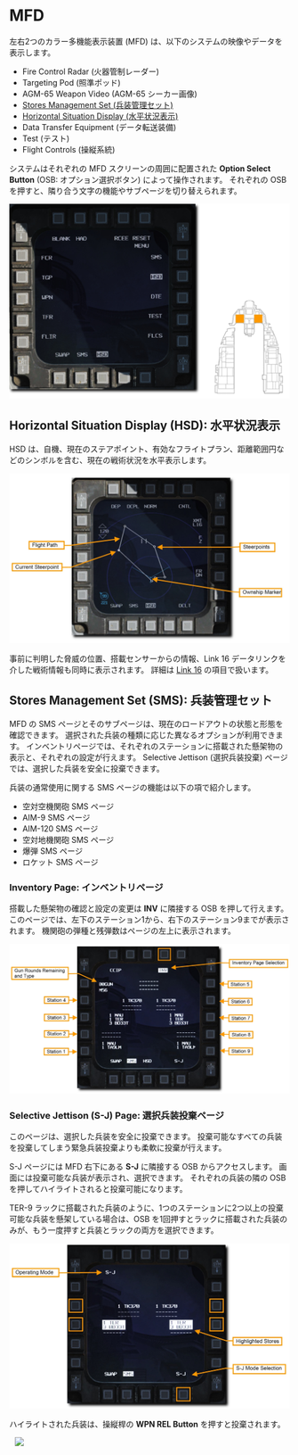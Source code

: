 # MFD

左右2つのカラー多機能表示装置 (MFD) は、以下のシステムの映像やデータを表示します。

- Fire Control Radar (火器管制レーダー)
- Targeting Pod (照準ポッド)
- AGM-65 Weapon Video (AGM-65 シーカー画像)
- [Stores Management Set (兵装管理セット)](#stores-management-set-sms)
- [Horizontal Situation Display (水平状況表示)](#horizontal-situation-display-hsd)
- Data Transfer Equipment (データ転送装備)
- Test (テスト)
- Flight Controls (操縦系統)

システムはそれぞれの MFD スクリーンの周囲に配置された **Option Select Button** (OSB: オプション選択ボタン) によって操作されます。
それぞれの OSB を押すと、隣り合う文字の機能やサブページを切り替えられます。

![dcs54-mfd&location](../images/dcs54-mfd&location.jpg)

## Horizontal Situation Display (HSD): 水平状況表示

HSD は、自機、現在のステアポイント、有効なフライトプラン、距離範囲円などのシンボルを含む、現在の戦術状況を水平表示します。

![dcs55-mfd_hsd](../images/dcs55-mfd_hsd.jpg)

事前に判明した脅威の位置、搭載センサーからの情報、Link 16 データリンクを介した戦術情報も同時に表示されます。
詳細は [Link 16](/f-16c/system/datalink/) の項目で扱います。

## Stores Management Set (SMS): 兵装管理セット

MFD の SMS ページとそのサブページは、現在のロードアウトの状態と形態を確認できます。
選択された兵装の種類に応じた異なるオプションが利用できます。
インベントリページでは、それぞれのステーションに搭載された懸架物の表示と、それぞれの設定が行えます。
Selective Jettison (選択兵装投棄) ページでは、選択した兵装を安全に投棄できます。

兵装の通常使用に関する SMS ページの機能は以下の項で紹介します。

- 空対空機関砲 SMS ページ
- AIM-9 SMS ページ
- AIM-120 SMS ページ
- 空対地機関砲 SMS ページ
- 爆弾 SMS ページ
- ロケット SMS ページ

### Inventory Page: インベントリページ

搭載した懸架物の確認と設定の変更は **INV** に隣接する OSB を押して行えます。
このページでは、左下のステーション1から、右下のステーション9までが表示されます。
機関砲の弾種と残弾数はページの左上に表示されます。

![dcs56-mfd_inv](../images/dcs56-mfd_inv.jpg)

### Selective Jettison (S-J) Page: 選択兵装投棄ページ

このページは、選択した兵装を安全に投棄できます。
投棄可能なすべての兵装を投棄してしまう緊急兵装投棄よりも柔軟に投棄が行えます。

S-J ページには MFD 右下にある **S-J** に隣接する OSB からアクセスします。
画面には投棄可能な兵装が表示され、選択できます。
それぞれの兵装の隣の OSB を押してハイライトされると投棄可能になります。

TER-9 ラックに搭載された兵装のように、1つのステーションに2つ以上の投棄可能な兵装を懸架している場合は、OSB を1回押すとラックに搭載された兵装のみが、もう一度押すと兵装とラックの両方を選択できます。

![dcs57-mfd_sel_jett](../images/dcs57-mfd_sel_jett.jpg)

ハイライトされた兵装は、操縦桿の **WPN REL Button** を押すと投棄されます。

<img src="../../images/dcs58-hotas_wpn_rel.png" hspace="10" width="300">

